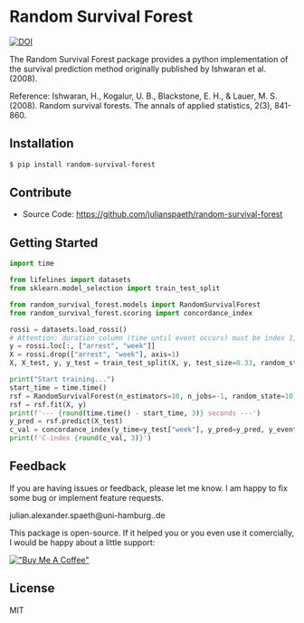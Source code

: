 # Random Survival Forest

[![DOI](https://zenodo.org/badge/201053930.svg)](https://zenodo.org/badge/latestdoi/201053930)

The Random Survival Forest package provides a python implementation of the survival prediction method originally published by Ishwaran et al. (2008).

Reference: 
Ishwaran, H., Kogalur, U. B., Blackstone, E. H., & Lauer, M. S. (2008). 
Random survival forests. 
The annals of applied statistics, 2(3), 841-860.

## Installation
```sh
$ pip install random-survival-forest
```

## Contribute

- Source Code: https://github.com/julianspaeth/random-survival-forest

## Getting Started

```python
import time

from lifelines import datasets
from sklearn.model_selection import train_test_split

from random_survival_forest.models import RandomSurvivalForest
from random_survival_forest.scoring import concordance_index

rossi = datasets.load_rossi()
# Attention: duration column (time until event occurs) must be index 1, event column index 0 in y
y = rossi.loc[:, ["arrest", "week"]]
X = rossi.drop(["arrest", "week"], axis=1)
X, X_test, y, y_test = train_test_split(X, y, test_size=0.33, random_state=10)

print("Start training...")
start_time = time.time()
rsf = RandomSurvivalForest(n_estimators=10, n_jobs=-1, random_state=10)
rsf = rsf.fit(X, y)
print(f'--- {round(time.time() - start_time, 3)} seconds ---')
y_pred = rsf.predict(X_test)
c_val = concordance_index(y_time=y_test["week"], y_pred=y_pred, y_event=y_test["arrest"])
print(f'C-index {round(c_val, 3)}')
```

## Feedback

If you are having issues or feedback, please let me know. I am happy to fix some bug or implement feature requests.

julian.alexander.spaeth@uni-hamburg..de

This package is open-source. If it helped you or you even use it comercially, I would be happy about a little support:

[!["Buy Me A Coffee"](https://www.buymeacoffee.com/assets/img/custom_images/orange_img.png)](https://www.buymeacoffee.com/julianspaeth)

## License
MIT


